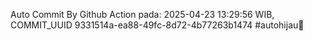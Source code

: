 Auto Commit By Github Action pada: 2025-04-23 13:29:56 WIB, COMMIT_UUID 9331514a-ea88-49fc-8d72-4b77263b1474 #autohijau🗿
